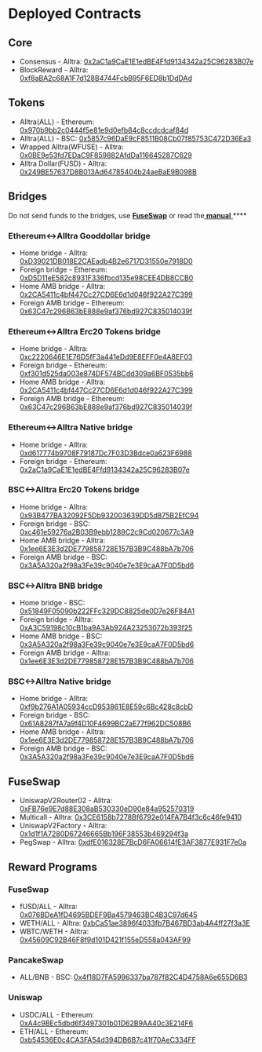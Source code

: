 # Deployed Contracts

## Core

* Consensus - Alltra: [0x2aC1a9CaE1E1edBE4Ffd9134342a25C96283B07e](https://alltra.global/address/0x2aC1a9CaE1E1edBE4Ffd9134342a25C96283B07e) 
* BlockReward - Alltra: [0xf8aBA2c68A1F7d128B4744FcbB95F6ED8b1DdDAd](https://alltra.global/address/0xf8aBA2c68A1F7d128B4744FcbB95F6ED8b1DdDAd)

## Tokens

* Alltra\(ALL\) - Ethereum: [0x970b9bb2c0444f5e81e9d0efb84c8ccdcdcaf84d](https://etherscan.io/token/0x970b9bb2c0444f5e81e9d0efb84c8ccdcdcaf84d)
* Alltra\(ALL\) - BSC: [0x5857c96DaE9cF8511B08Cb07f85753C472D36Ea3](https://bscscan.com/token/0x5857c96dae9cf8511b08cb07f85753c472d36ea3)
* Wrapped Alltra\(WFUSE\) - Alltra: [0x0BE9e53fd7EDaC9F859882AfdDa116645287C629](https://alltra.global/address/0x0BE9e53fd7EDaC9F859882AfdDa116645287C629)
* Alltra Dollar\(FUSD\) - Alltra: [0x249BE57637D8B013Ad64785404b24aeBaE9B098B](https://alltra.global/address/0x249BE57637D8B013Ad64785404b24aeBaE9B098B)

## Bridges

Do not send funds to the bridges, use [**FuseSwap**](https://fuseswap.com) or read the[ **manual** ](https://app.gitbook.com/@fuse-1/s/fuse-dev-docs/bridges/bridges)\*\*\*\*

### Ethereum&lt;-&gt;Alltra Gooddollar bridge

* Home bridge - Alltra: [0xD39021DB018E2CAEadb4B2e6717D31550e7918D0](https://alltra.global/address/0xD39021DB018E2CAEadb4B2e6717D31550e7918D0/transactions)
* Foreign bridge - Ethereum: [0xD5D11eE582c8931F336fbcd135e98CEE4DB8CCB0](https://etherscan.io/address/0xD5D11eE582c8931F336fbcd135e98CEE4DB8CCB0)
* Home AMB bridge - Alltra: [0x2CA5411c4bf447Cc27CD6E6d1d046f922A27C399](https://alltra.global/address/0x2CA5411c4bf447Cc27CD6E6d1d046f922A27C399/transactions)
* Foreign AMB bridge - Ethereum: [0x63C47c296B63bE888e9af376bd927C835014039f](https://etherscan.io/address/0x63C47c296B63bE888e9af376bd927C835014039f)

### Ethereum&lt;-&gt;Alltra Erc20 Tokens bridge

* Home bridge - Alltra: [0xc2220646E1E76D5fF3a441eDd9E8EFF0e4A8EF03](https://alltra.global/address/0xc2220646E1E76D5fF3a441eDd9E8EFF0e4A8EF03)
* Foreign bridge - Ethereum: [0xf301d525da003e874DF574BCdd309a6BF0535bb6](https://etherscan.io/address/0xf301d525da003e874DF574BCdd309a6BF0535bb6)
* Home AMB bridge - Alltra: [0x2CA5411c4bf447Cc27CD6E6d1d046f922A27C399](https://alltra.global/address/0x2CA5411c4bf447Cc27CD6E6d1d046f922A27C399/transactions)
* Foreign AMB bridge - Ethereum: [0x63C47c296B63bE888e9af376bd927C835014039f](https://etherscan.io/address/0x63C47c296B63bE888e9af376bd927C835014039f)

### Ethereum&lt;-&gt;Alltra Native bridge

* Home bridge - Alltra: [0xd617774b9708F79187Dc7F03D3Bdce0a623F6988](https://alltra.global/address/0xd617774b9708F79187Dc7F03D3Bdce0a623F6988/transactions)
* Foreign bridge - Ethereum: [0x2aC1a9CaE1E1edBE4Ffd9134342a25C96283B07e](https://etherscan.io/address/0x2aC1a9CaE1E1edBE4Ffd9134342a25C96283B07e)

### BSC&lt;-&gt;Alltra Erc20 Tokens bridge

* Home bridge - Alltra: [0x93B477BA32092F5Db932003639DD5d875B2EfC94](https://alltra.global/address/0x93B477BA32092F5Db932003639DD5d875B2EfC94/transactions)
* Foreign bridge - BSC: [0xc461e59276a2B03B9ebb1289C2c9Cd020677c3A9](https://bscscan.com/address/0xc461e59276a2B03B9ebb1289C2c9Cd020677c3A9)
* Home AMB bridge - Alltra: [0x1ee6E3E3d2DE779858728E157B3B9C488bA7b706](https://alltra.global/address/0x1ee6E3E3d2DE779858728E157B3B9C488bA7b706/transactions)
* Foreign AMB bridge - BSC: [0x3A5A320a2f98a3Fe39c9040e7e3E9caA7F0D5bd6](https://bscscan.com/address/0x3A5A320a2f98a3Fe39c9040e7e3E9caA7F0D5bd6)

### BSC&lt;-&gt;Alltra BNB bridge

* Home bridge - BSC: [0x51849F05090b222FFc329DC8825de0D7e26F84A1](https://bscscan.com/address/0x51849F05090b222FFc329DC8825de0D7e26F84A1)
* Foreign bridge - Alltra: [0xA3C59198c10cB1ba9A3Ab924A23253072b393f25](https://alltra.global/address/0xA3C59198c10cB1ba9A3Ab924A23253072b393f25)
* Home AMB bridge - BSC: [0x3A5A320a2f98a3Fe39c9040e7e3E9caA7F0D5bd6](https://bscscan.com/address/0x3A5A320a2f98a3Fe39c9040e7e3E9caA7F0D5bd6)
* Foreign AMB bridge - Alltra: [0x1ee6E3E3d2DE779858728E157B3B9C488bA7b706](https://alltra.global/address/0x1ee6E3E3d2DE779858728E157B3B9C488bA7b706)

### BSC&lt;-&gt;Alltra Native bridge

* Home bridge - Alltra: [0xf9b276A1A05934ccD953861E8E59c6Bc428c8cbD](https://alltra.global/address/0xf9b276A1A05934ccD953861E8E59c6Bc428c8cbD/transactions)
* Foreign bridge - BSC: [0x61A8287fA7a9f4D10F4699BC2aE77f962DC508B6](https://bscscan.com/address/0x61A8287fA7a9f4D10F4699BC2aE77f962DC508B6)
* Home AMB bridge - Alltra: [0x1ee6E3E3d2DE779858728E157B3B9C488bA7b706](https://alltra.global/address/0x1ee6E3E3d2DE779858728E157B3B9C488bA7b706)
* Foreign AMB bridge - BSC: [0x3A5A320a2f98a3Fe39c9040e7e3E9caA7F0D5bd6](https://bscscan.com/address/0x3A5A320a2f98a3Fe39c9040e7e3E9caA7F0D5bd6)

## FuseSwap

* UniswapV2Router02 - Alltra: [0xFB76e9E7d88E308aB530330eD90e84a952570319](https://alltra.global/address/0xFB76e9E7d88E308aB530330eD90e84a952570319)
* Multicall - Alltra: [0x3CE6158b7278Bf6792e014FA7B4f3c6c46fe9410](https://alltra.global/address/0x3CE6158b7278Bf6792e014FA7B4f3c6c46fe9410)
* UniswapV2Factory - Alltra: [0x1d1f1A7280D67246665Bb196F38553b469294f3a](https://alltra.global/address/0x1d1f1A7280D67246665Bb196F38553b469294f3a)
* PegSwap - Alltra: [0xdfE016328E7BcD6FA06614fE3AF3877E931F7e0a](https://alltra.global/address/0xdfE016328E7BcD6FA06614fE3AF3877E931F7e0a)

## Reward Programs

### FuseSwap

* fUSD/ALL - Alltra: [0x076BDeA1fD4695BDEF9Ba4579463BC4B3C97d645](https://alltra.global/address/0x076BDeA1fD4695BDEF9Ba4579463BC4B3C97d645)
* WETH/ALL - Alltra: [0xbCa51ae3896f4033fb7B467BD3ab4A4ff27f3a3E](https://alltra.global/address/0xbCa51ae3896f4033fb7B467BD3ab4A4ff27f3a3E)
* WBTC/WETH - Alltra: [0x45609C92B46F8f9d101D421f155eD558a043AF99](https://alltra.global/address/0x45609C92B46F8f9d101D421f155eD558a043AF99)

### PancakeSwap

* ALL/BNB - BSC: [0x4f18D7FA5996337ba787f82C4D4758A6e655D6B3](https://bscscan.com/address/0x4f18D7FA5996337ba787f82C4D4758A6e655D6B3)

### Uniswap

* USDC/ALL - Ethereum: [0xA4c9BEc5dbd6f3497301b01D62B9AA40c3E214F6](https://etherscan.io/address/0xA4c9BEc5dbd6f3497301b01D62B9AA40c3E214F6)
* ETH/ALL - Ethereum: [0xb54536E0c4CA3FA54d394DB6B7c41f70AeC334FF](https://etherscan.io/address/0xb54536E0c4CA3FA54d394DB6B7c41f70AeC334FF)





